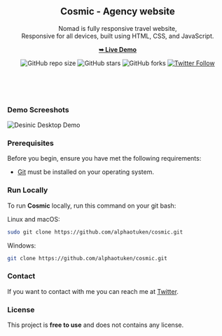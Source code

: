 <div align="center">
  
  <h2 align="center">Cosmic - Agency website</h2>

  Nomad is fully responsive travel website, <br />Responsive for all devices, built using HTML, CSS, and JavaScript.

  <a href="https://alphaotuken.github.io/Cosmic/#"><strong>➥ Live Demo</strong></a>
  
  ![GitHub repo size](https://img.shields.io/github/repo-size/alphaotuken/Nomad-Front-End-Website)
  ![GitHub stars](https://img.shields.io/github/stars/alphaotuken/Cosmic?style=social)
  ![GitHub forks](https://img.shields.io/github/forks/alphaotuken/Cosmic?style=social)
  [![Twitter Follow](https://img.shields.io/twitter/follow/taloisik?style=social)](https://twitter.com/intent/follow?screen_name=taloisik)

  <br />
  <br />

</div>

<br />


### Demo Screeshots

![Desinic Desktop Demo](./readme-images/desktop.png "Desktop Demo")

### Prerequisites

Before you begin, ensure you have met the following requirements:

* [Git](https://git-scm.com/downloads "Download Git") must be installed on your operating system.

### Run Locally

To run **Cosmic** locally, run this command on your git bash:

Linux and macOS:

```bash
sudo git clone https://github.com/alphaotuken/cosmic.git
```

Windows:

```bash
git clone https://github.com/alphaotuken/cosmic.git
```

### Contact

If you want to contact with me you can reach me at [Twitter](https://www.twitter.com/taloisik).

### License

This project is **free to use** and does not contains any license.
